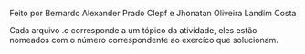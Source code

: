 Feito por Bernardo Alexander Prado Clepf e Jhonatan Oliveira Landim Costa

Cada arquivo .c corresponde a um tópico da atividade, eles estão nomeados com o número correspondente ao exercíco que solucionam.  
